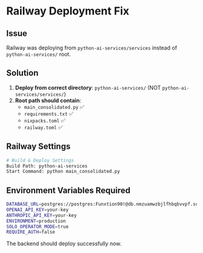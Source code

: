 # Railway Deployment Fix

## Issue
Railway was deploying from `python-ai-services/services` instead of `python-ai-services/` root.

## Solution
1. **Deploy from correct directory**: `python-ai-services/` (NOT `python-ai-services/services/`)
2. **Root path should contain**:
   - `main_consolidated.py` ✅
   - `requirements.txt` ✅  
   - `nixpacks.toml` ✅
   - `railway.toml` ✅

## Railway Settings
```bash
# Build & Deploy Settings
Build Path: python-ai-services
Start Command: python main_consolidated.py
```

## Environment Variables Required
```bash
DATABASE_URL=postgres://postgres:Funxtion90!@db.nmzuamwzbjlfhbqbvvpf.supabase.co:6543/postgres
OPENAI_API_KEY=your-key
ANTHROPIC_API_KEY=your-key
ENVIRONMENT=production
SOLO_OPERATOR_MODE=true
REQUIRE_AUTH=false
```

The backend should deploy successfully now.